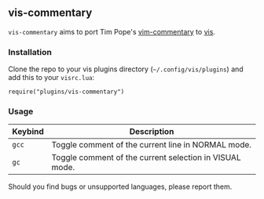 ## vis-commentary

`vis-commentary` aims to port Tim Pope's [vim-commentary](https://github.com/tpope/vim-commentary) to [vis](https://github.com/martanne/vis).

### Installation
Clone the repo to your vis plugins directory (`~/.config/vis/plugins`) and add this to your `visrc.lua`:
```
require("plugins/vis-commentary")
```

### Usage

| Keybind | Description |
|---------|-------------|
| `gcc`   | Toggle comment of the current line in NORMAL mode.|
| `gc`    | Toggle comment of the current selection in VISUAL mode. |

Should you find bugs or unsupported languages, please report them.
